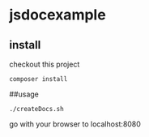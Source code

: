 # jsdocexample
## install
checkout this project

```composer install```

##usage

``` ./createDocs.sh ```

go with your browser to localhost:8080

